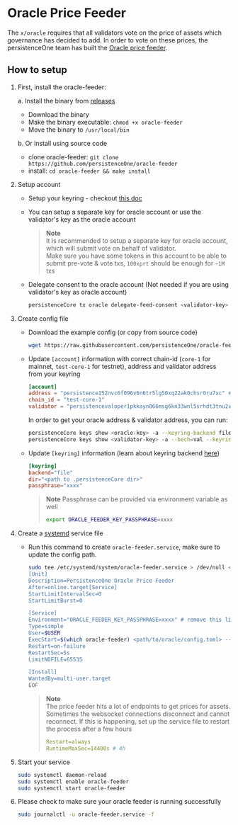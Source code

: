 # Oracle Price Feeder

The `x/oracle` requires that all validators vote on the price of assets which governance has decided to add. In order to vote on these prices, the persistenceOne team has built the [Oracle price feeder](https://github.com/persistenceOne/oracle-feeder).

## How to setup

1. First, install the oracle-feeder:

    a. Install the binary from [releases](https://github.com/persistenceOne/oracle-feeder/releases)
    - Download the binary
    - Make the binary executable: `chmod +x oracle-feeder`
    - Move the binary to `/usr/local/bin`

    b. Or install using source code
    - clone oracle-feeder: `git clone https://github.com/persistenceOne/oracle-feeder`
    - install: `cd oracle-feeder && make install`

1. Setup account

    - Setup your keyring - checkout [this doc](https://docs.cosmos.network/v0.46/run-node/keyring.html)
    - You can setup a separate key for oracle account or use the validator's key as the oracle account

        > **Note**  
        > It is recommended to setup a separate key for oracle account, which will submit vote on behalf of validator.  
        > Make sure you have some tokens in this account to be able to submit pre-vote & vote txs, `100xprt` should be enough for `~1M` txs

    - Delegate consent to the oracle account (Not needed if you are using validator's key as oracle account)

        ```sh
        persistenceCore tx oracle delegate-feed-consent <validator-key> $(persistenceCore keys show <oracle-key> -a --keyring-backend file) --keyring-backend file
        ```

1. Create config file

    - Download the example config (or copy from source code)

        ```sh
        wget https://raw.githubusercontent.com/persistenceOne/oracle-feeder/main/price-feeder.example.toml
        ```

    - Update `[account]` information with correct chain-id (`core-1` for mainnet, `test-core-1` for testnet), address and validator address from your keyring

        ```toml
        [account]
        address = "persistence152nvc6f096v6n6tr5lg50xq22ak0chsr0ru7xc" # oracle account address
        chain_id = "test-core-1"
        validator = "persistencevaloper1pkkayn066msg6kn33wnl5srhdt3tnu2v94kvz9"
        ```

        In order to get your oracle address & validator address, you can run:

        ```sh
        persistenceCore keys show <oracle-key> -a --keyring-backend file
        persistenceCore keys show <validator-key> -a --bech=val --keyring-backend file
        ```

    - Update `[keyring]` information (learn about keyring backend [here](https://docs.cosmos.network/v0.46/run-node/keyring.html))

        ```toml
        [keyring]
        backend="file"
        dir="<path to .persistenceCore dir>"
        passphrase="xxxx"
        ```

        > **Note**
        > Passphrase can be provided via environment variable as well
        >
        > ```sh
        > export ORACLE_FEEDER_KEY_PASSPHRASE=xxxx
        > ```

1. Create a [systemd](https://systemd.io/) service file

    - Run this command to create `oracle-feeder.service`, make sure to update the config path.

        ```sh
        sudo tee /etc/systemd/system/oracle-feeder.service > /dev/null <<EOF
        [Unit]
        Description=PersistenceOne Oracle Price Feeder
        After=online.target[Service]
        StartLimitIntervalSec=0
        StartLimitBurst=0

        [Service]
        Environment="ORACLE_FEEDER_KEY_PASSPHRASE=xxxx" # remove this line, if not using env variable
        Type=simple
        User=$USER
        ExecStart=$(which oracle-feeder) <path/to/oracle/config.toml> --log-level=debug
        Restart=on-failure
        RestartSec=5s
        LimitNOFILE=65535

        [Install]
        WantedBy=multi-user.target
        EOF
        ```

        > **Note**  
        > The price feeder hits a lot of endpoints to get prices for assets. Sometimes the websocket connections disconnect and cannot reconnect. If this is happening, set up the service file to restart the process after a few hours
        >
        > ```yaml
        > Restart=always
        > RuntimeMaxSec=14400s # 4h
        > ```

1. Start your service

    ```sh
    sudo systemctl daemon-reload
    sudo systemctl enable oracle-feeder
    sudo systemctl start oracle-feeder
    ```

1. Please check to make sure your oracle feeder is running successfully

    ```sh
    sudo journalctl -u oracle-feeder.service -f
    ```
